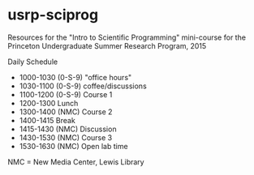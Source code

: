 # usrp-sciprog
Resources for the "Intro to Scientific Programming" mini-course for the Princeton Undergraduate Summer Research Program, 2015 

Daily Schedule

* 1000-1030 (0-S-9) "office hours"
* 1030-1100 (0-S-9) coffee/discussions
* 1100-1200 (0-S-9) Course 1
* 1200-1300 Lunch
* 1300-1400 (NMC) Course 2
* 1400-1415 Break
* 1415-1430 (NMC) Discussion
* 1430-1530 (NMC) Course 3
* 1530-1630 (NMC) Open lab time

NMC = New Media Center, Lewis Library
